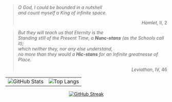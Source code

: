 <!-- Citas -->
<blockquote>
  <p><em>O God, I could be bounded in a nutshell<br>
  and count myself a King of infinite space.</em></p>
  <p align="right"><em>Hamlet</em>, II, 2</p>
</blockquote>

<blockquote>
  <p><em>But they will teach us that Eternity is the<br>
  Standing still of the Present Time, a</em> <strong><em>Nunc-stans</em></strong> <em>(as the Schools call it);<br>
  which neither they, nor any else understand,<br>
  no more than they would a</em> <strong><em>Hic-stans</em></strong> <em>for an Infinite greatnesse of Place.</em></p>
  <p align="right"><em>Leviathan</em>, IV, 46</p>
</blockquote>


<div align="center">
  <table>
    <tr>
      <td>
        <img src="https://github-readme-stats.vercel.app/api?username=1toe&show_icons=true&theme=dark&hide=contribs,prs" alt="GitHub Stats"/>
      </td>
      <td>
        <img src="https://github-readme-stats.vercel.app/api/top-langs/?username=1toe&layout=compact&theme=dark" alt="Top Langs"/>
      </td>
    </tr>
  </table>

<a href="https://git.io/streak-stats"><img src="https://streak-stats.demolab.com?user=1toe&theme=vue&locale=es&date_format=j%2Fn%5B%2FY%5D" alt="GitHub Streak" /></a>
